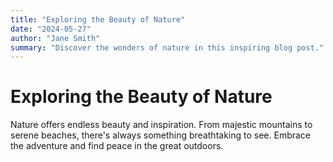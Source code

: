```yaml
---
title: "Exploring the Beauty of Nature"
date: "2024-05-27"
author: "Jane Smith"
summary: "Discover the wonders of nature in this inspiring blog post."
---
```


# Exploring the Beauty of Nature

Nature offers endless beauty and inspiration. From majestic mountains to serene beaches, there's always something breathtaking to see. Embrace the adventure and find peace in the great outdoors.